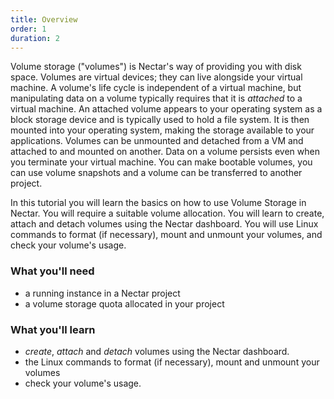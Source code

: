 ```yaml
---
title: Overview
order: 1
duration: 2
---
```


Volume storage ("volumes") is Nectar's way of providing you with disk space. Volumes are virtual devices; they can live alongside your virtual machine. A volume's life cycle is independent of a virtual machine, but manipulating data on a volume typically requires that it is *attached* to a virtual machine. An attached volume appears to your operating system as a block storage device and is typically used to hold a file system. It is then mounted into your operating system, making the storage available to your applications. Volumes can be unmounted and detached from a VM and attached to and mounted on another. Data on a volume persists even when you terminate your virtual machine. You can make bootable volumes, you can use volume snapshots and a volume can be transferred to another project.

In this tutorial you will learn the basics on how to use Volume Storage in Nectar. You will require a suitable volume allocation. You will learn to create, attach and detach volumes using the Nectar dashboard. You will use Linux commands to format (if necessary), mount and unmount your volumes, and check your volume's usage.

### What you'll need

- a running instance in a Nectar project
- a volume storage quota allocated in your project

### What you'll learn

- *create*, *attach* and *detach* volumes using the Nectar dashboard.
- the Linux commands to format (if necessary), mount and unmount your volumes
- check your volume's usage.